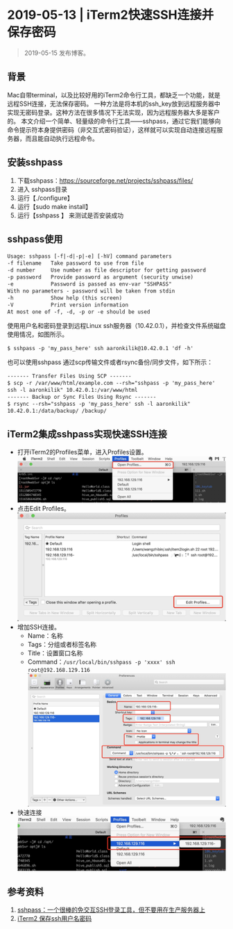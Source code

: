 # 2019-05-13 | iTerm2快速SSH连接并保存密码

> 2019-05-15 发布博客。

## 背景

Mac自带terminal，以及比较好用的iTerm2命令行工具，都缺乏一个功能，就是远程SSH连接，无法保存密码。
一种方法是将本机的ssh_key放到远程服务器中实现无密码登录。这种方法在很多情况下无法实现，因为远程服务器大多是客户的。
本文介绍一个简单、轻量级的命令行工具——sshpass，通过它我们能够向命令提示符本身提供密码（非交互式密码验证），这样就可以实现自动连接远程服务器，而且能自动执行远程命令。

## 安装sshpass

1. 下载sshpass：https://sourceforge.net/projects/sshpass/files/
2. 进入 sshpass目录
3. 运行【./configure】
4. 运行【sudo make install】
5. 运行【sshpass 】 来测试是否安装成功

## sshpass使用
```
Usage: sshpass [-f|-d|-p|-e] [-hV] command parameters
-f filename   Take password to use from file
-d number     Use number as file descriptor for getting password
-p password   Provide password as argument (security unwise)
-e            Password is passed as env-var "SSHPASS"
With no parameters - password will be taken from stdin
-h            Show help (this screen)
-V            Print version information
At most one of -f, -d, -p or -e should be used
```

使用用户名和密码登录到远程Linux ssh服务器（10.42.0.1），并检查文件系统磁盘使用情况，如图所示。
```
$ sshpass -p 'my_pass_here' ssh aaronkilik@10.42.0.1 'df -h' 
```


也可以使用sshpass 通过scp传输文件或者rsync备份/同步文件，如下所示：
```
------- Transfer Files Using SCP ------- 
$ scp -r /var/www/html/example.com --rsh="sshpass -p 'my_pass_here' ssh -l aaronkilik" 10.42.0.1:/var/www/html
------- Backup or Sync Files Using Rsync -------
$ rsync --rsh="sshpass -p 'my_pass_here' ssh -l aaronkilik" 10.42.0.1:/data/backup/ /backup/
```

## iTerm2集成sshpass实现快速SSH连接
* 打开iTerm2的Profiles菜单，进入Profiles设置。
    ![-w851](assets/15577140267089.jpg)
* 点击Edit Profiles。
    ![-w735](assets/15577140863281.jpg)
* 增加SSH连接。
    * Name：名称
    * Tags：分组或者标签名称
    * Title：设置窗口名称
    * Command：`/usr/local/bin/sshpass -p 'xxxx' ssh root@192.168.129.116`
    ![-w918](assets/15577141487543.jpg)
* 快速连接
    ![-w750](assets/15577143025275.jpg)


## 参考资料
1. [sshpass：一个很棒的免交互SSH登录工具，但不要用在生产服务器上](https://linux.cn/article-8086-1.html)
2. [iTerm2 保存ssh用户名密码](https://www.jianshu.com/p/7a7584dcee2b)